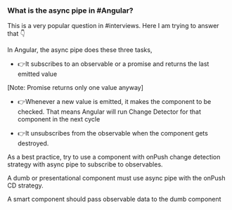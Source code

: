 ### What is the async pipe in #Angular?

This is a very popular question in #interviews. Here I am trying to answer that 👇

In Angular, the async pipe does these three tasks,

- 👉It subscribes to an observable or a promise and returns the last emitted value

[Note: Promise returns only one value anyway] 

- 👉Whenever a new value is emitted, it makes the component to be checked. That means Angular will run Change Detector for that component in the next cycle

- 👉It unsubscribes from the observable when the component gets destroyed.

As a best practice, try to use a component with onPush change detection strategy with async pipe to subscribe to observables.

A dumb or presentational component must use async pipe with the onPush CD strategy.

A smart component should pass observable data to the dumb component 
 
